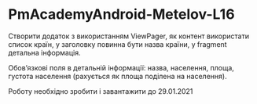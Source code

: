 # PmAcademyAndroid-Metelov-L16

Створити додаток з використанням ViewPager, як контент використати список країн, 
у заголовку повинна бути назва країни, у fragment детальна інформація. 

Обов’язкові поля в детальній інформації: назва, населення, площа, 
густота населення (рахується як площа поділена на населення).

Роботу необхідно зробити і завантажити до 29.01.2021
